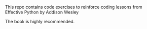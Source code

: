 This repo contains code exercises to reinforce coding lessons
from Effective Python by Addison Wesley

The book is highly recommended.